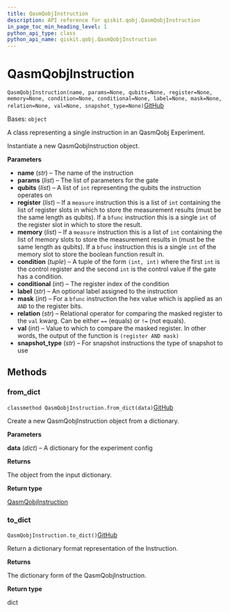 ```yaml
---
title: QasmQobjInstruction
description: API reference for qiskit.qobj.QasmQobjInstruction
in_page_toc_min_heading_level: 1
python_api_type: class
python_api_name: qiskit.qobj.QasmQobjInstruction
---
```


# QasmQobjInstruction

<span id="qiskit.qobj.QasmQobjInstruction" />

`QasmQobjInstruction(name, params=None, qubits=None, register=None, memory=None, condition=None, conditional=None, label=None, mask=None, relation=None, val=None, snapshot_type=None)`[GitHub](https://github.com/qiskit/qiskit/tree/stable/0.41/qiskit/qobj/qasm_qobj.py "view source code")

Bases: `object`

A class representing a single instruction in an QasmQobj Experiment.

Instantiate a new QasmQobjInstruction object.

**Parameters**

*   **name** (*str*) – The name of the instruction
*   **params** (*list*) – The list of parameters for the gate
*   **qubits** (*list*) – A list of `int` representing the qubits the instruction operates on
*   **register** (*list*) – If a `measure` instruction this is a list of `int` containing the list of register slots in which to store the measurement results (must be the same length as qubits). If a `bfunc` instruction this is a single `int` of the register slot in which to store the result.
*   **memory** (*list*) – If a `measure` instruction this is a list of `int` containing the list of memory slots to store the measurement results in (must be the same length as qubits). If a `bfunc` instruction this is a single `int` of the memory slot to store the boolean function result in.
*   **condition** (*tuple*) – A tuple of the form `(int, int)` where the first `int` is the control register and the second `int` is the control value if the gate has a condition.
*   **conditional** (*int*) – The register index of the condition
*   **label** (*str*) – An optional label assigned to the instruction
*   **mask** (*int*) – For a `bfunc` instruction the hex value which is applied as an `AND` to the register bits.
*   **relation** (*str*) – Relational operator for comparing the masked register to the `val` kwarg. Can be either `==` (equals) or `!=` (not equals).
*   **val** (*int*) – Value to which to compare the masked register. In other words, the output of the function is `(register AND mask)`
*   **snapshot\_type** (*str*) – For snapshot instructions the type of snapshot to use

## Methods

### from\_dict

<span id="qiskit.qobj.QasmQobjInstruction.from_dict" />

`classmethod QasmQobjInstruction.from_dict(data)`[GitHub](https://github.com/qiskit/qiskit/tree/stable/0.41/qiskit/qobj/qasm_qobj.py "view source code")

Create a new QasmQobjInstruction object from a dictionary.

**Parameters**

**data** (*dict*) – A dictionary for the experiment config

**Returns**

The object from the input dictionary.

**Return type**

[QasmQobjInstruction](qiskit.qobj.QasmQobjInstruction "qiskit.qobj.QasmQobjInstruction")

### to\_dict

<span id="qiskit.qobj.QasmQobjInstruction.to_dict" />

`QasmQobjInstruction.to_dict()`[GitHub](https://github.com/qiskit/qiskit/tree/stable/0.41/qiskit/qobj/qasm_qobj.py "view source code")

Return a dictionary format representation of the Instruction.

**Returns**

The dictionary form of the QasmQobjInstruction.

**Return type**

dict

